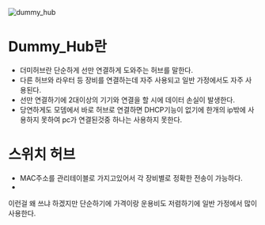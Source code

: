 ![dummy_hub]()
# Dummy_Hub란

* 더미허브란 단순하게 선만 연결하게 도와주는 허브를 말한다.
* 다른 허브와 라우터 등 장비를 연결하는데 자주 사용되고 일반 가정에서도 자주 사용된다.
* 선만 연결하기에 2대이상의 기기와 연결을 할 시에 데이터 손실이 발생한다.
* 당연하게도 모뎀에서 바로 허브로 연결하면 DHCP기능이 없기에 한개의 ip밖에 사용하지 못하여 pc가 연결된것중 하나는 사용하지 못한다.


# 스위치 허브
* MAC주소를 관리테이블로 가지고있어서 각 장비별로 정확한 전송이 가능하다. 
* 

이런걸 왜 쓰냐 하겠지만 단순하기에 가격이랑 운용비도 저렴하기에 일반 가정에서 많이 사용한다.
